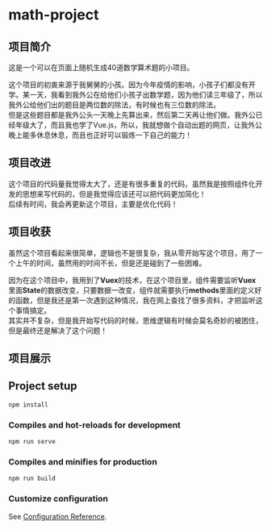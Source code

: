 # math-project

## 项目简介
这是一个可以在页面上随机生成40道数学算术题的小项目。  

这个项目的初衷来源于我舅舅的小孩。因为今年疫情的影响，小孩子们都没有开学。某一天，我看到我外公在给他们小孩子出数学题，因为他们读三年级了，所以我外公给他们出的题目是两位数的除法，有时候也有三位数的除法。  
但是这些题目都是我外公头一天晚上先算出来，然后第二天再让他们做。我外公已经年级大了，而且我也学了Vue.js，所以，我就想做个自动出题的网页，让我外公晚上能多休息休息，而且也正好可以锻炼一下自己的能力！
## 项目改进
这个项目的代码量我觉得太大了，还是有很多重复的代码，虽然我是按照组件化开发的思想来写代码的，但是我觉得应该还可以把代码更加简化！  
后续有时间，我会再更新这个项目，主要是优化代码！
## 项目收获
虽然这个项目看起来很简单，逻辑也不是很复杂，我从零开始写这个项目，用了一个上午的时间，虽然用的时间不长，但是还是碰到了一些困难。  

因为在这个项目中，我用到了**Vuex**的技术，在这个项目里，组件需要监听**Vuex**里面**State**的数据改变，只要数据一改变，组件就需要执行**methods**里面的定义好的函数，但是我还是第一次遇到这种情况，我在网上查找了很多资料，才把监听这个事情搞定。  
其实并不复杂，但是我开始写代码的时候，思维逻辑有时候会莫名奇妙的被困住，但是最终还是解决了这个问题！
## 项目展示

## Project setup
```
npm install
```

### Compiles and hot-reloads for development
```
npm run serve
```

### Compiles and minifies for production
```
npm run build
```

### Customize configuration
See [Configuration Reference](https://cli.vuejs.org/config/).
